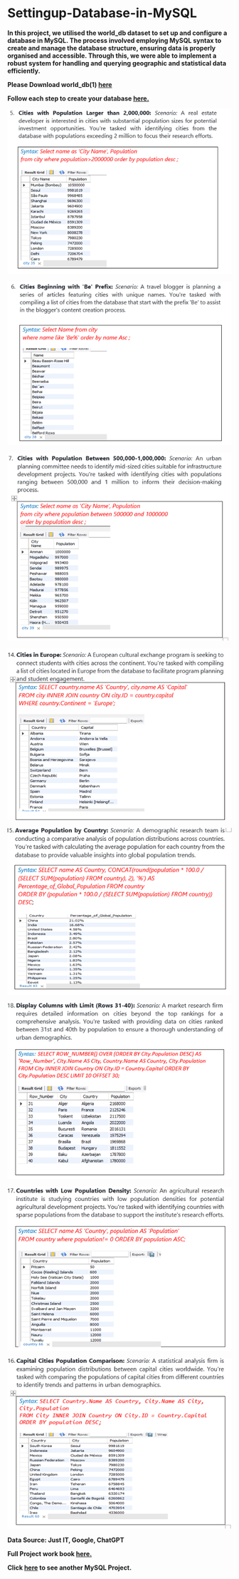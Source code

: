 # Settingup-Database-in-MySQL

**In this project, we utilised the world_db dataset to set up and configure a database in MySQL. The process involved employing MySQL syntax to create and manage the database structure, ensuring data is properly organised and accessible. Through this, we were able to implement a robust system for handling and querying geographic and statistical data efficiently.**

**Please Download world_db(1) [here](https://justit831-my.sharepoint.com/:u:/g/personal/danpe_justit_co_uk/Ef6vAaaYVi5FhHqKGxqnn60B9g2khoYekEIO3Y7J00UcJQ?e=pv9NNE)**

**Follow each step to create your database [here.](https://justit831-my.sharepoint.com/:b:/g/personal/danpe_justit_co_uk/EdeCKl2Sas1Hl7u9amDy0fIB9jGVCKxSR0u2-lFOvS5rXw?e=xKv1U7)**

![alt text](MySQL_Image/Image3.png)

![alt text](MySQL_Image/Image4.png)

![alt text](MySQL_Image/Image5.png)

![alt text](MySQL_Image/Image6.png)

![alt text](MySQL_Image/Image7.png)

![alt text](MySQL_Image/Image8.png)

![alt text](MySQL_Image/Image9.png)

![alt text](MySQL_Image/Image10.png)


**Data Source: Just IT, Google, ChatGPT**

**Full Project work book [here.](https://drive.google.com/file/d/1EjP4p_O01En_aqOt4pdlN-lY31-URIF8/view?usp=drive_link)**

**Click [here](https://github.com/Alamin-analyser/Designing-Database-in-MySQL) to see another MySQL Project.**
